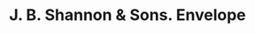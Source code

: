 ---
doi: 10.7916/D8D52024
date_other: '1888'
date_other_textual: '1888'
form: printed ephemera
genre:
- Envelopes
name:
- J. B. Shannon & Sons
object_in_context_url: https://biggert.cul.columbia.edu/items/view/ave_biggert_01416
subject_hierarchical_geographic:
- Philadelphia, Pennsylvania, United States
subject_name:
- J. B. Shannon & Sons
title: J. B. Shannon & Sons. Envelope
sort_title: J. B. Shannon & Sons. Envelope
call_number: ave_biggert_01416
coordinates:
- 40.00944444444445,-75.13333333333334
pid: ave_biggert_01416
identifiers: ave_biggert_01416
thumbnail: https://derivativo-3.library.columbia.edu/iiif/2/ldpd:344526/full/!256,256/0/native.jpg
permalink: "/items/ave_biggert_01416/"
layout: iiif-image-page
---